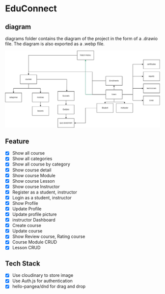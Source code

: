 # EduConnect

## diagram
diagrams folder contains the diagram of the project in the form of a .drawio file. The diagram is also exported as a .webp file.

![image](diagrams/img/EduConnect.webp)

## Feature

- [x] Show all course
- [x] Show all categories
- [x] Show all course by category
- [x] Show course detail
- [x] Show course Module
- [x] Show course Lesson
- [x] Show course Instructor
- [x] Register as a student, instructor
- [x] Login as a student, instructor
- [x] Show Profile
- [x] Update Profile
- [x] Update profile picture
- [x] instructor Dashboard
- [x] Create course
- [x] Update course
- [x] Show Review course, Rating course
- [x] Course Module CRUD
- [x] Lesson CRUD

## Tech Stack

-[x] Use cloudinary to store image
-[x] Use Auth.js for authentication
-[x] hello-pangea/dnd for drag and drop
